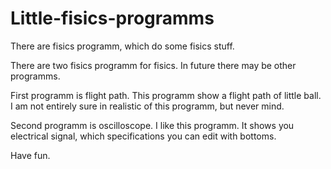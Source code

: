 # Little-fisics-programms
There are fisics programm, which do some fisics stuff.

There are two fisics programm for fisics. In future there may be other programms.

First programm is flight path. This programm show a flight path of little ball. I am not entirely sure in realistic of this programm, but never mind.

Second programm is oscilloscope. I like this programm. It shows you electrical signal, which specifications you can edit with bottoms.

Have fun.
